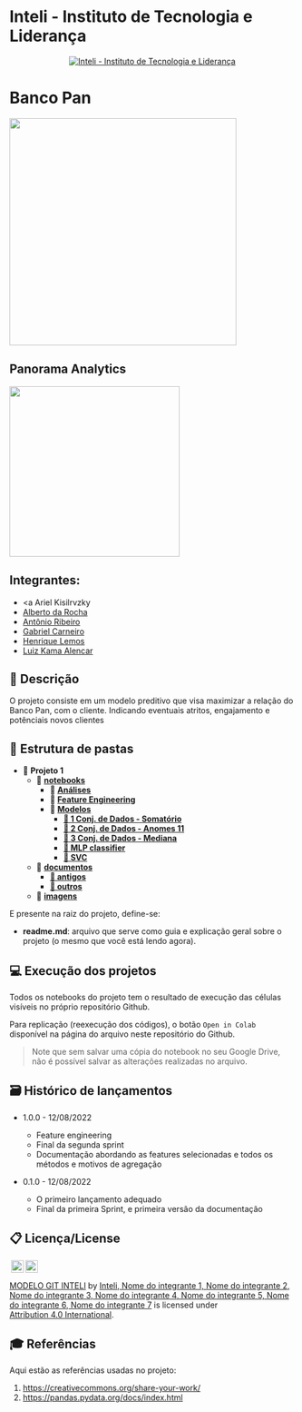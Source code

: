 # Inteli - Instituto de Tecnologia e Liderança 

<p align="center">
<a href= "https://www.inteli.edu.br/"><img src="https://www.inteli.edu.br/wp-content/uploads/2021/08/20172028/marca_1-2.png" alt="Inteli - Instituto de Tecnologia e Liderança" border="0"></a>
</p>

# Banco Pan
<img src="https://github.com/2022M3T1/Projeto1/blob/main/imagens/banco-pan-logo-8.png?raw=true" width="400px">

## Panorama Analytics
<img src="https://github.com/2022M3T1/Projeto1/blob/main/imagens/logo.jpeg?raw=true" width="300px">

## Integrantes: 
- <a Ariel Kisilrvzky
- <a href="https://www.linkedin.com/in/alberto-da-rocha-miranda-angrysine/">Alberto da Rocha</a>
- <a href="https://www.linkedin.com/in/antonioribeiro893/">Antônio Ribeiro</a> 
- <a href="https://www.linkedin.com/in/gabecarneiro/">Gabriel Carneiro</a> 
- <a href="https://www.linkedin.com/in/henriquelfmatias/">Henrique Lemos</a>
- <a href="https://www.linkedin.com/in/luiz-k-alencar/">Luiz Kama Alencar</a> 


## 📝 Descrição

O projeto consiste em um modelo preditivo que visa maximizar a relação do Banco Pan, com o cliente. Indicando eventuais atritos, engajamento e potênciais novos clientes

## 📁 Estrutura de pastas

- 📂 __Projeto 1__
   - 📂 __[notebooks](notebooks/)__
      - 📂 __[Análises](notebooks/Análises/)__
      - 📂 __[Feature Engineering](notebooks/Feature%20Engineering/)__
      - 📂 __[Modelos](notebooks/Modelos/)__
         - __[📂 1 Conj. de Dados - Somatório](/notebooks/Modelos/1%20Conj.%20de%20Dados%20-%20Somat%C3%B3rio)__
         - __[📂 2 Conj. de Dados - Anomes 11](/notebooks/Modelos/2%20Conj.%20de%20Dados%20-%20Anomes%2011)__
         - __[📂 3 Conj. de Dados - Mediana](/notebooks/Modelos/3%20Conj.%20de%20Dados%20-%20Mediana)__
         - __[📂 MLP classifier](/notebooks/Modelos/SVC)__
         - __[📂 SVC](/notebooks/Modelos/MLP%20classifier)__
   - 📂 __[documentos](documentos/)__
      - __[📂 antigos](documentos/antigos)__
      - __[📂 outros](documentos/outros)__
   - 📁 __[imagens](imagens/)__
   

E presente na raiz do projeto, define-se:

- <b>readme.md</b>: arquivo que serve como guia e explicação geral sobre o projeto (o mesmo que você está lendo agora).

## 💻 Execução dos projetos

Todos os notebooks do projeto tem o resultado de execução das células visíveis no próprio repositório Github.

Para replicação (reexecução dos códigos), o botão `Open in Colab` disponível na página do arquivo neste repositório do Github.
> Note que sem salvar uma cópia do notebook no seu Google Drive, não é possível salvar as alterações realizadas no arquivo.

## 🗃 Histórico de lançamentos

* 1.0.0 - 12/08/2022
    * Feature engineering
    * Final da segunda sprint
    * Documentação abordando as features selecionadas e todos os métodos e motivos de agregação
    
* 0.1.0 - 12/08/2022
    * O primeiro lançamento adequado
    * Final da primeira Sprint, e primeira versão da documentação


## 📋 Licença/License

<img style="height:22px!important;margin-left:3px;vertical-align:text-bottom;" src="https://mirrors.creativecommons.org/presskit/icons/cc.svg?ref=chooser-v1"><img style="height:22px!important;margin-left:3px;vertical-align:text-bottom;" src="https://mirrors.creativecommons.org/presskit/icons/by.svg?ref=chooser-v1"><p xmlns:cc="http://creativecommons.org/ns#" xmlns:dct="http://purl.org/dc/terms/"><a property="dct:title" rel="cc:attributionURL" href="https://github.com/Spidus/Teste_Final_1">MODELO GIT INTELI</a> by <a rel="cc:attributionURL dct:creator" property="cc:attributionName" href="https://www.yggbrasil.com.br/vr">Inteli, Nome do integrante 1, Nome do integrante 2, Nome do integrante 3, Nome do integrante 4, Nome do integrante 5, Nome do integrante 6, Nome do integrante 7</a> is licensed under <a href="http://creativecommons.org/licenses/by/4.0/?ref=chooser-v1" target="_blank" rel="license noopener noreferrer" style="display:inline-block;">Attribution 4.0 International</a>.</p>

## 🎓 Referências

Aqui estão as referências usadas no projeto:

1. <https://creativecommons.org/share-your-work/>
2. <https://pandas.pydata.org/docs/index.html>

